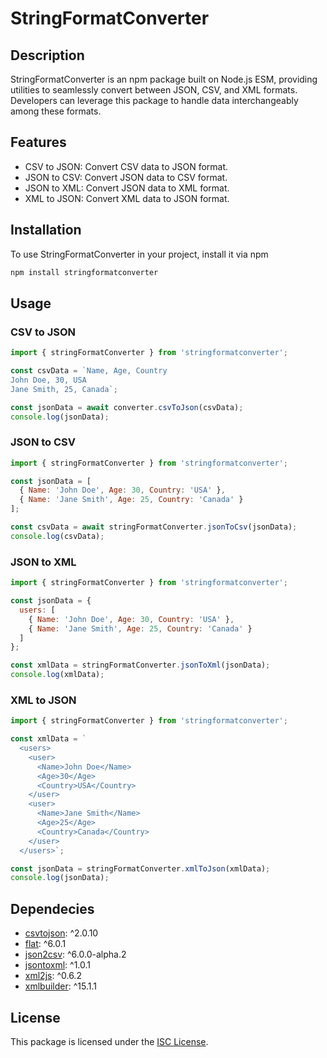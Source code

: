 # StringFormatConverter

## Description
StringFormatConverter is an npm package built on Node.js ESM, providing utilities to seamlessly convert between JSON, CSV, and XML formats. Developers can leverage this package to handle data interchangeably among these formats.

## Features
* CSV to JSON: Convert CSV data to JSON format.
* JSON to CSV: Convert JSON data to CSV format.
* JSON to XML: Convert JSON data to XML format.
* XML to JSON: Convert XML data to JSON format.

## Installation 
To use StringFormatConverter in your project, install it via npm
```bash
npm install stringformatconverter

``````

## Usage
### CSV to JSON
```javascript
import { stringFormatConverter } from 'stringformatconverter';

const csvData = `Name, Age, Country
John Doe, 30, USA
Jane Smith, 25, Canada`;

const jsonData = await converter.csvToJson(csvData);
console.log(jsonData);
```

### JSON to CSV
```javascript
import { stringFormatConverter } from 'stringformatconverter';

const jsonData = [
  { Name: 'John Doe', Age: 30, Country: 'USA' },
  { Name: 'Jane Smith', Age: 25, Country: 'Canada' }
];

const csvData = await stringFormatConverter.jsonToCsv(jsonData);
console.log(csvData);
```

### JSON to XML
```javascript
import { stringFormatConverter } from 'stringformatconverter';

const jsonData = {
  users: [
    { Name: 'John Doe', Age: 30, Country: 'USA' },
    { Name: 'Jane Smith', Age: 25, Country: 'Canada' }
  ]
};

const xmlData = stringFormatConverter.jsonToXml(jsonData);
console.log(xmlData);
```

### XML to JSON
```javascript
import { stringFormatConverter } from 'stringformatconverter';

const xmlData = `
  <users>
    <user>
      <Name>John Doe</Name>
      <Age>30</Age>
      <Country>USA</Country>
    </user>
    <user>
      <Name>Jane Smith</Name>
      <Age>25</Age>
      <Country>Canada</Country>
    </user>
  </users>`;

const jsonData = stringFormatConverter.xmlToJson(xmlData);
console.log(jsonData);
```

## Dependecies 
- [csvtojson](https://www.npmjs.com/package/csvtojson): ^2.0.10
- [flat](https://www.npmjs.com/package/flat): ^6.0.1
- [json2csv](https://www.npmjs.com/package/json2csv): ^6.0.0-alpha.2
- [jsontoxml](https://www.npmjs.com/package/jsontoxml): ^1.0.1
- [xml2js](https://www.npmjs.com/package/xml2js): ^0.6.2
- [xmlbuilder](https://www.npmjs.com/package/xmlbuilder): ^15.1.1

## License
This package is licensed under the [ISC License](https://opensource.org/licenses/ISC).


